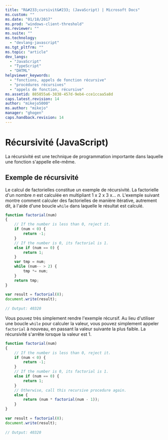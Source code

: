 ```yaml
---
title: "R&#233;cursivit&#233; (JavaScript) | Microsoft Docs"
ms.custom: ""
ms.date: "01/18/2017"
ms.prod: "windows-client-threshold"
ms.reviewer: ""
ms.suite: ""
ms.technology: 
  - "devlang-javascript"
ms.tgt_pltfrm: ""
ms.topic: "article"
dev_langs: 
  - "JavaScript"
  - "TypeScript"
  - "DHTML"
helpviewer_keywords: 
  - "fonctions, appels de fonction récursive"
  - "procédures récursives"
  - "appels de fonction, récursive"
ms.assetid: 885855a6-3838-457d-9eb4-cce1ccaa5a8d
caps.latest.revision: 14
author: "mikejo5000"
ms.author: "mikejo"
manager: "ghogen"
caps.handback.revision: 14
---
```

# R&#233;cursivit&#233; (JavaScript)
La récursivité est une technique de programmation importante dans laquelle une fonction s'appelle elle\-même.  
  
## Exemple de récursivité  
 Le calcul de factorielles constitue un exemple de récursivité.  La factorielle d'un nombre *n* est calculée en multipliant 1 x 2 x 3 x...  *n*.  L'exemple suivant montre comment calculer des factorielles de manière itérative, autrement dit, à l'aide d'une boucle `while` dans laquelle le résultat est calculé.  
  
```javascript  
function factorial(num)  
{  
    // If the number is less than 0, reject it.  
    if (num < 0) {  
        return -1;  
    }  
    // If the number is 0, its factorial is 1.  
    else if (num == 0) {  
        return 1;  
    }  
    var tmp = num;  
    while (num-- > 2) {  
        tmp *= num;  
    }  
    return tmp;  
}  
  
var result = factorial(8);  
document.write(result);  
  
// Output: 40320  
```  
  
 Vous pouvez très simplement rendre l'exemple récursif.  Au lieu d'utiliser une boucle `while` pour calculer la valeur, vous pouvez simplement appeler `factorial` à nouveau, en passant la valeur suivante la plus faible.  La récursivité s'arrête lorsque la valeur est 1.  
  
```javascript  
function factorial(num)  
{  
    // If the number is less than 0, reject it.  
    if (num < 0) {  
        return -1;  
    }  
    // If the number is 0, its factorial is 1.  
    else if (num == 0) {  
        return 1;  
    }  
    // Otherwise, call this recursive procedure again.  
    else {  
        return (num * factorial(num - 1));  
    }  
}  
  
var result = factorial(8);  
document.write(result);  
  
// Output: 40320  
```